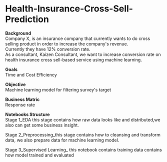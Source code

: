 # Health-Insurance-Cross-Sell-Prediction

**Background** <br/>
Company X, is an insurance company that currently wants to do cross selling product in order to increase the company's revenue. <br/>
Currently they have 12% conversion rate. <br/>
As a consultant, Kaizen Consultant, we want to increase conversion rate on health insurance cross sell-based service using machine learning. <br/>

**Goals** <br/>
Time and Cost Efficiency <br/>

**Objective** <br/>
Machine learning model for filtering survey's target <br/>

**Business Matric** <br/>
Response rate

**Notebooks Structure** <br/>
Stage 1_EDA this stage contains how raw data looks like and distributed,we also can get some business insight.

Stage 2_Preprocessing_this stage contains how to cleansing and transform data, we also prepare data for machine learning model.

Stage 3_Supervised Learning_ this notebook contains training data contains how model trained and evaluated
